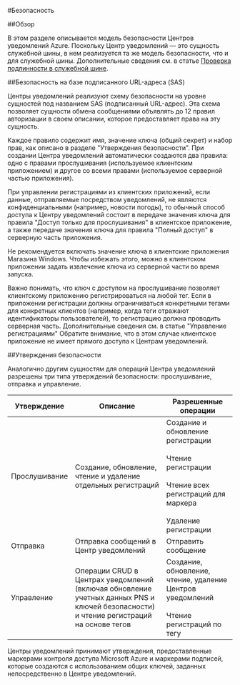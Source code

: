 <properties
	pageTitle="Безопасность Центров уведомлений"
	description="В этом разделе рассказывается об обеспечении безопасности Центров уведомлений Azure."
	services="notification-hubs"
	documentationCenter=".net"
	authors="wesmc7777"
	manager="dwrede"
	editor=""/>

<tags
	ms.service="notification-hubs"
	ms.workload="mobile"
	ms.tgt_pltfrm="mobile-multiple"
	ms.devlang="multiple"
	ms.topic="article"
	ms.date="03/28/2016"
	ms.author="wesmc"/>

#Безопасность

##Обзор

В этом разделе описывается модель безопасности Центров уведомлений Azure. Поскольку Центр уведомлений — это сущность служебной шины, в нем реализуется та же модель безопасности, что и для служебной шины. Дополнительные сведения см. в статье [Проверка подлинности в служебной шине](https://msdn.microsoft.com/library/azure/dn155925.aspx).

##Безопасность на базе подписанного URL-адреса (SAS) 

Центры уведомлений реализуют схему безопасности на уровне сущностей под названием SAS (подписанный URL-адрес). Эта схема позволяет сущности обмена сообщениями объявлять до 12 правил авторизации в своем описании, которое предоставляет права на эту сущность.

Каждое правило содержит имя, значение ключа (общий секрет) и набор прав, как описано в разделе "Утверждения безопасности". При создании Центра уведомлений автоматически создаются два правила: одно с правами прослушивания (используемое клиентским приложением) и другое со всеми правами (используемое серверной частью приложения).

При управлении регистрациями из клиентских приложений, если данные, отправляемые посредством уведомлений, не являются конфиденциальными (например, новости погоды), то обычный способ доступа к Центру уведомлений состоит в передаче значения ключа для правила "Доступ только для прослушивания" в клиентское приложение, а также передаче значения ключа для правила "Полный доступ" в серверную часть приложения.

Не рекомендуется включать значение ключа в клиентские приложения Магазина Windows. Чтобы избежать этого, можно в клиентском приложении задать извлечение ключа из серверной части во время запуска.

Важно понимать, что ключ с доступом на прослушивание позволяет клиентскому приложению регистрироваться на любой тег. Если в приложении регистрации должны ограничиваться конкретными тегами для конкретных клиентов (например, когда теги отражают идентификаторы пользователей), то регистрацию должна проводить серверная часть. Дополнительные сведения см. в статье "Управление регистрациями" Обратите внимание, что в этом случае клиентское приложение не имеет прямого доступа к Центрам уведомлений.

##Утверждения безопасности

Аналогично другим сущностям для операций Центра уведомлений разрешены три типа утверждений безопасности: прослушивание, отправка и управление.

| Утверждение | Описание | Разрешенные операции |
|-------|-------------|--------------------|
| Прослушивание | Создание, обновление, чтение и удаление отдельных регистраций | Создание и обновление регистрации<br><br>Чтение регистрации<br><br>Чтение всех регистраций для маркера<br><br>Удаление регистрации |
| Отправка | Отправка сообщений в Центр уведомлений | Отправить сообщение |
| Управление | Операции CRUD в Центрах уведомлений (включая обновление учетных данных PNS и ключей безопасности) и чтение регистраций на основе тегов | Создание, обновление, чтение, удаление Центров уведомлений<br><br>Чтение регистраций по тегу |


Центры уведомлений принимают утверждения, предоставленные маркерами контроля доступа Microsoft Azure и маркерами подписей, которые создаются с использованием общих ключей, заданных непосредственно в Центре уведомлений.

<!---HONumber=AcomDC_0622_2016-->